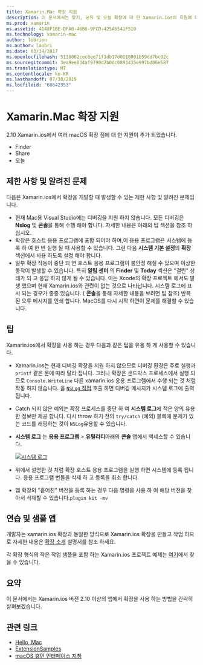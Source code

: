 ```yaml
---
title: Xamarin.Mac 확장 지원
description: 이 문서에서는 찾기, 공유 및 오늘 확장에 대 한 Xamarin.ios의 지원에 대해 설명 합니다. 제한 사항 및 알려진 문제를 조사 하 고, 연습 및 샘플 앱에 대 한 링크를 제공 하 고, 확장 작업에 대 한 팁을 제공 합니다.
ms.prod: xamarin
ms.assetid: 4148F1BE-DFA0-46B6-9FCD-425A6541F510
ms.technology: xamarin-mac
author: lobrien
ms.author: laobri
ms.date: 03/14/2017
ms.openlocfilehash: 5138062cec6ee71f1db17d0118001b59dd7bc02c
ms.sourcegitcommit: 3ea9ee034af9790d2b0dc0893435e997bd06e587
ms.translationtype: MT
ms.contentlocale: ko-KR
ms.lasthandoff: 07/30/2019
ms.locfileid: "68642953"
---
```

# <a name="xamarinmac-extension-support"></a>Xamarin.Mac 확장 지원

2\.10 Xamarin.ios에서 여러 macOS 확장 점에 대 한 지원이 추가 되었습니다.

- Finder
- Share
- 오늘

<a name="Limitations-and-Known-Issues" />

## <a name="limitations-and-known-issues"></a>제한 사항 및 알려진 문제

다음은 Xamarin.ios에서 확장을 개발할 때 발생할 수 있는 제한 사항 및 알려진 문제입니다.

* 현재 Mac용 Visual Studio에는 디버깅을 지원 하지 않습니다. 모든 디버깅은 **Nslog** 및 **콘솔**을 통해 수행 해야 합니다. 자세한 내용은 아래의 팁 섹션을 참조 하십시오.
* 확장은 호스트 응용 프로그램에 포함 되어야 하며,이 응용 프로그램은 시스템에 등록 하 여 한 번 실행 될 때 사용할 수 있습니다. 그런 다음 **시스템 기본 설정**의 **확장** 섹션에서 사용 하도록 설정 해야 합니다. 
* 일부 확장 작동이 중단 되 면 호스트 응용 프로그램이 불안정 해질 수 있으며 이상한 동작이 발생할 수 있습니다. 특히 **알림 센터** 의 **Finder** 및 **Today** 섹션은 "걸린" 상태가 되 고 응답 하지 않게 될 수 있습니다. 이는 Xcode의 확장 프로젝트 에서도 발생 했으며 현재 Xamarin.ios와 관련이 없는 것으로 나타납니다. 시스템 로그에 표시 되는 경우가 종종 있습니다. ( **콘솔**을 통해 자세한 내용을 보려면 팁 참조) 반복 된 오류 메시지를 인쇄 합니다. MacOS를 다시 시작 하면이 문제를 해결할 수 있습니다.

<a name="Tips" />

## <a name="tips"></a>팁

Xamarin.ios에서 확장을 사용 하는 경우 다음과 같은 팁을 유용 하 게 사용할 수 있습니다.

- Xamarin.ios는 현재 디버깅 확장을 지원 하지 않으므로 디버깅 환경은 주로 실행과 `printf` 같은 문에 따라 달라 집니다. 그러나 확장은 샌드박스 프로세스에서 실행 되므로 `Console.WriteLine` 다른 xamarin.ios 응용 프로그램에서 수행 되는 것 처럼 작동 하지 않습니다. 을 [ `NSLog` 직접](https://gist.github.com/chamons/e2e409013a449cfbe1f2fbe5547f6554) 호출 하면 디버깅 메시지가 시스템 로그에 출력 됩니다.
- Catch 되지 않은 예외는 확장 프로세스를 중단 하 여 **시스템 로그**에 적은 양의 유용한 정보만 제공 합니다. 다시 throw 하기 전의 `try/catch` (예외) 블록에 문제가 있는 코드를 래핑하는 것이 `NSLog`유용할 수 있습니다.
- **시스템 로그** 는 **응용 프로그램** > **유틸리티**아래의 **콘솔** 앱에서 액세스할 수 있습니다.

    [![](extensions-images/extension02.png "시스템 로그")](extensions-images/extension02.png#lightbox)
- 위에서 설명한 것 처럼 확장 호스트 응용 프로그램을 실행 하면 시스템에 등록 됩니다. 응용 프로그램 번들을 삭제 하 고 등록을 취소 합니다. 
- 앱 확장의 "흩어진" 버전을 등록 하는 경우 다음 명령을 사용 하 여 해당 버전을 찾아서 삭제할 수 있습니다.`plugin kit -mv`


<a name="Walkthrough-and-Sample-App" />

## <a name="walkthrough-and-sample-app"></a>연습 및 샘플 앱

개발자는 xamarin.ios 확장과 동일한 방식으로 Xamarin.ios 확장을 만들고 작업 하므로 자세한 내용은 [확장 소개](~/ios/platform/extensions.md) 설명서를 참조 하세요.

각 확장 형식의 작은 작업 샘플을 포함 하는 Xamarin.ios 프로젝트 예제는 [여기](https://docs.microsoft.com/samples/xamarin/mac-samples/extensionsamples)에서 찾을 수 있습니다.

<a name="Summary" />

## <a name="summary"></a>요약

이 문서에서는 Xamarin.ios 버전 2.10 이상의 앱에서 확장을 사용 하는 방법을 간략히 살펴보겠습니다.

## <a name="related-links"></a>관련 링크

- [Hello, Mac](~/mac/get-started/hello-mac.md)
- [ExtensionSamples](https://docs.microsoft.com/samples/xamarin/mac-samples/extensionsamples)
- [macOS 휴먼 인터페이스 지침](https://developer.apple.com/design/human-interface-guidelines/macos/overview/themes/)
